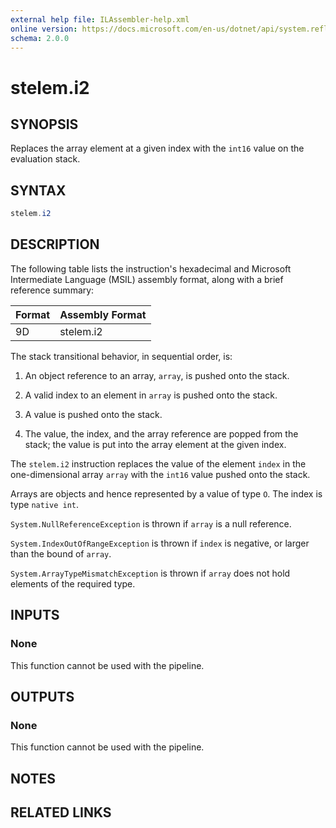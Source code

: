 ```yaml
---
external help file: ILAssembler-help.xml
online version: https://docs.microsoft.com/en-us/dotnet/api/system.reflection.emit.opcodes.stelem_i2
schema: 2.0.0
---
```


# stelem.i2

## SYNOPSIS

Replaces the array element at a given index with the `int16` value on the evaluation stack.

## SYNTAX

```powershell
stelem.i2
```

## DESCRIPTION

The following table lists the instruction's hexadecimal and Microsoft Intermediate Language (MSIL) assembly format, along with a brief reference summary:

| Format | Assembly Format |
| ------ | --------------- |
| 9D     | stelem.i2       |

 The stack transitional behavior, in sequential order, is:

1.  An object reference to an array, `array`, is pushed onto the stack.

2.  A valid index to an element in `array` is pushed onto the stack.

3.  A value is pushed onto the stack.

4.  The value, the index, and the array reference are popped from the stack; the value is put into the array element at the given index.

 The `stelem.i2` instruction replaces the value of the element `index` in the one-dimensional array `array` with the `int16` value pushed onto the stack.

 Arrays are objects and hence represented by a value of type `O`. The index is type `native int`.

 `System.NullReferenceException` is thrown if `array` is a null reference.

 `System.IndexOutOfRangeException` is thrown if `index` is negative, or larger than the bound of `array`.

 `System.ArrayTypeMismatchException` is thrown if `array` does not hold elements of the required type.

## INPUTS

### None

This function cannot be used with the pipeline.

## OUTPUTS

### None

This function cannot be used with the pipeline.

## NOTES

## RELATED LINKS
